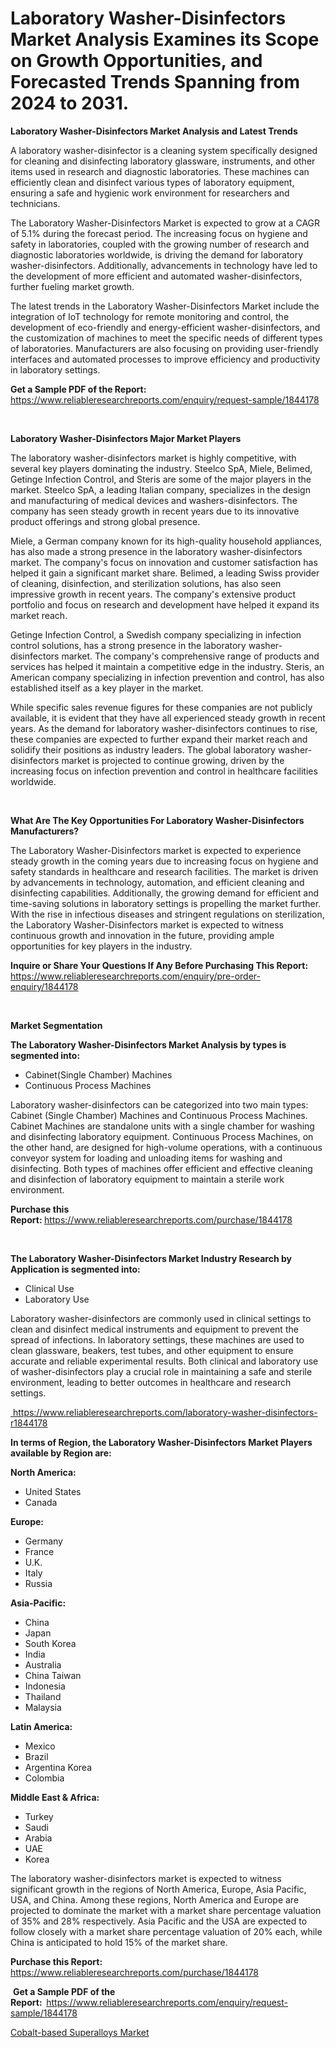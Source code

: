 <p><h1>Laboratory Washer-Disinfectors Market Analysis Examines its Scope on Growth Opportunities, and Forecasted Trends Spanning from 2024 to 2031.</h1></p><p><strong>Laboratory Washer-Disinfectors Market Analysis and Latest Trends</strong></p>
<p><p>A laboratory washer-disinfector is a cleaning system specifically designed for cleaning and disinfecting laboratory glassware, instruments, and other items used in research and diagnostic laboratories. These machines can efficiently clean and disinfect various types of laboratory equipment, ensuring a safe and hygienic work environment for researchers and technicians.</p><p>The Laboratory Washer-Disinfectors Market is expected to grow at a CAGR of 5.1% during the forecast period. The increasing focus on hygiene and safety in laboratories, coupled with the growing number of research and diagnostic laboratories worldwide, is driving the demand for laboratory washer-disinfectors. Additionally, advancements in technology have led to the development of more efficient and automated washer-disinfectors, further fueling market growth.</p><p>The latest trends in the Laboratory Washer-Disinfectors Market include the integration of IoT technology for remote monitoring and control, the development of eco-friendly and energy-efficient washer-disinfectors, and the customization of machines to meet the specific needs of different types of laboratories. Manufacturers are also focusing on providing user-friendly interfaces and automated processes to improve efficiency and productivity in laboratory settings.</p></p>
<p><strong>Get a Sample PDF of the Report:&nbsp;</strong> <a href="https://www.reliableresearchreports.com/enquiry/request-sample/1844178">https://www.reliableresearchreports.com/enquiry/request-sample/1844178</a></p>
<p>&nbsp;</p>
<p><strong>Laboratory Washer-Disinfectors Major Market Players</strong></p>
<p><p>The laboratory washer-disinfectors market is highly competitive, with several key players dominating the industry. Steelco SpA, Miele, Belimed, Getinge Infection Control, and Steris are some of the major players in the market. Steelco SpA, a leading Italian company, specializes in the design and manufacturing of medical devices and washers-disinfectors. The company has seen steady growth in recent years due to its innovative product offerings and strong global presence.</p><p>Miele, a German company known for its high-quality household appliances, has also made a strong presence in the laboratory washer-disinfectors market. The company's focus on innovation and customer satisfaction has helped it gain a significant market share. Belimed, a leading Swiss provider of cleaning, disinfection, and sterilization solutions, has also seen impressive growth in recent years. The company's extensive product portfolio and focus on research and development have helped it expand its market reach.</p><p>Getinge Infection Control, a Swedish company specializing in infection control solutions, has a strong presence in the laboratory washer-disinfectors market. The company's comprehensive range of products and services has helped it maintain a competitive edge in the industry. Steris, an American company specializing in infection prevention and control, has also established itself as a key player in the market.</p><p>While specific sales revenue figures for these companies are not publicly available, it is evident that they have all experienced steady growth in recent years. As the demand for laboratory washer-disinfectors continues to rise, these companies are expected to further expand their market reach and solidify their positions as industry leaders. The global laboratory washer-disinfectors market is projected to continue growing, driven by the increasing focus on infection prevention and control in healthcare facilities worldwide.</p></p>
<p>&nbsp;</p>
<p><strong>What Are The Key Opportunities For Laboratory Washer-Disinfectors Manufacturers?</strong></p>
<p><p>The Laboratory Washer-Disinfectors market is expected to experience steady growth in the coming years due to increasing focus on hygiene and safety standards in healthcare and research facilities. The market is driven by advancements in technology, automation, and efficient cleaning and disinfecting capabilities. Additionally, the growing demand for efficient and time-saving solutions in laboratory settings is propelling the market further. With the rise in infectious diseases and stringent regulations on sterilization, the Laboratory Washer-Disinfectors market is expected to witness continuous growth and innovation in the future, providing ample opportunities for key players in the industry.</p></p>
<p><strong>Inquire or Share Your Questions If Any Before Purchasing This Report:</strong> <a href="https://www.reliableresearchreports.com/enquiry/pre-order-enquiry/1844178">https://www.reliableresearchreports.com/enquiry/pre-order-enquiry/1844178</a></p>
<p>&nbsp;</p>
<p><strong>Market Segmentation</strong></p>
<p><strong>The Laboratory Washer-Disinfectors Market Analysis by types is segmented into:</strong></p>
<p><ul><li>Cabinet(Single Chamber) Machines</li><li>Continuous Process Machines</li></ul></p>
<p><p>Laboratory washer-disinfectors can be categorized into two main types: Cabinet (Single Chamber) Machines and Continuous Process Machines. Cabinet Machines are standalone units with a single chamber for washing and disinfecting laboratory equipment. Continuous Process Machines, on the other hand, are designed for high-volume operations, with a continuous conveyor system for loading and unloading items for washing and disinfecting. Both types of machines offer efficient and effective cleaning and disinfection of laboratory equipment to maintain a sterile work environment.</p></p>
<p><strong>Purchase this Report:&nbsp;</strong><a href="https://www.reliableresearchreports.com/purchase/1844178">https://www.reliableresearchreports.com/purchase/1844178</a></p>
<p>&nbsp;</p>
<p><strong>The Laboratory Washer-Disinfectors Market Industry Research by Application is segmented into:</strong></p>
<p><ul><li>Clinical Use</li><li>Laboratory Use</li></ul></p>
<p><p>Laboratory washer-disinfectors are commonly used in clinical settings to clean and disinfect medical instruments and equipment to prevent the spread of infections. In laboratory settings, these machines are used to clean glassware, beakers, test tubes, and other equipment to ensure accurate and reliable experimental results. Both clinical and laboratory use of washer-disinfectors play a crucial role in maintaining a safe and sterile environment, leading to better outcomes in healthcare and research settings.</p></p>
<p><a href="https://www.reliableresearchreports.com/laboratory-washer-disinfectors-r1844178">&nbsp;https://www.reliableresearchreports.com/laboratory-washer-disinfectors-r1844178</a></p>
<p><strong>In terms of Region, the Laboratory Washer-Disinfectors Market Players available by Region are:</strong></p>
<p>
    <p> <strong> North America: </strong>
        <ul>
            <li>United States</li>
            <li>Canada</li>
        </ul>
        </p> 
    <p> <strong> Europe: </strong>
        <ul>
            <li>Germany</li>
            <li>France</li>
            <li>U.K.</li>
            <li>Italy</li>
            <li>Russia</li>
        </ul>
        </p> 
    <p> <strong> Asia-Pacific: </strong>
        <ul>
            <li>China</li>
            <li>Japan</li>
            <li>South Korea</li>
            <li>India</li>
            <li>Australia</li>
            <li>China Taiwan</li>
            <li>Indonesia</li>
            <li>Thailand</li>
            <li>Malaysia</li>
        </ul>
        </p> 
    <p> <strong> Latin America: </strong>
        <ul>
            <li>Mexico</li>
            <li>Brazil</li>
            <li>Argentina Korea</li>
            <li>Colombia</li>
        </ul>
        </p> 
    <p> <strong> Middle East & Africa: </strong>
        <ul>
            <li>Turkey</li>
            <li>Saudi</li>
            <li>Arabia</li>
            <li>UAE</li>
            <li>Korea</li>
        </ul>
    </p>
    </p>
<p><p>The laboratory washer-disinfectors market is expected to witness significant growth in the regions of North America, Europe, Asia Pacific, USA, and China. Among these regions, North America and Europe are projected to dominate the market with a market share percentage valuation of 35% and 28% respectively. Asia Pacific and the USA are expected to follow closely with a market share percentage valuation of 20% each, while China is anticipated to hold 15% of the market share.</p></p>
<p><strong>Purchase this Report: </strong><a href="https://www.reliableresearchreports.com/purchase/1844178">https://www.reliableresearchreports.com/purchase/1844178</a></p>
<p>&nbsp;<strong>Get a Sample PDF of the Report:&nbsp;&nbsp;</strong><a href="https://www.reliableresearchreports.com/enquiry/request-sample/1844178">https://www.reliableresearchreports.com/enquiry/request-sample/1844178</a></p>
<p><strong></strong></p>
<p><p><a href="https://nifty-kite-d51.notion.site/Cobalt-based-Superalloys-Market-Size-and-Market-Trends-Complete-Industry-Overview-2024-to-2031-9e188f038f7c4f178c56f9cd86c53f9b">Cobalt-based Superalloys Market</a></p></p>